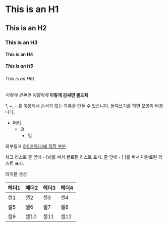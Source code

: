 # This is an H1
## This is an H2
### This is an H3
#### This is an H4
##### This is an H5
###### This is an H6\

_이렇게 감싸면 이텔릭체_
**이렇게 감싸면 볼드체**

*, +, - 를 이용해서 순서가 없는 목록을 만들 수 있습니다.
들여쓰기를 하면 모양이 바뀝니다.
* 머리
  * 코
    * 입

외부링크
[하이퍼링크에 적힐 부분](http://www.google.com "구글")

체크 리스트
줄 앞에 - [x]를 써서 완료된 리스트 표시.
줄 앞에 - [ ]를 써서 미완료된 리스트 표시.


테이블 생성

헤더1|헤더2|헤더3|헤더4
---|---|---|---
셀1|셀2|셀3|셀4
셀5|셀6|셀7|셀8
셀9|셀10|셀11|셀12